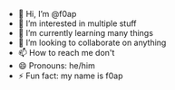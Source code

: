 - 👋 Hi, I’m @f0ap
- 👀 I’m interested in multiple stuff
- 🌱 I’m currently learning many things
- 💞️ I’m looking to collaborate on anything
- 📫 How to reach me don't
- 😄 Pronouns: he/him
- ⚡ Fun fact: my name is f0ap

<!---
f0ap/f0ap is a ✨ special ✨ repository because its `README.md` (this file) appears on your GitHub profile.
You can click the Preview link to take a look at your changes.
--->

